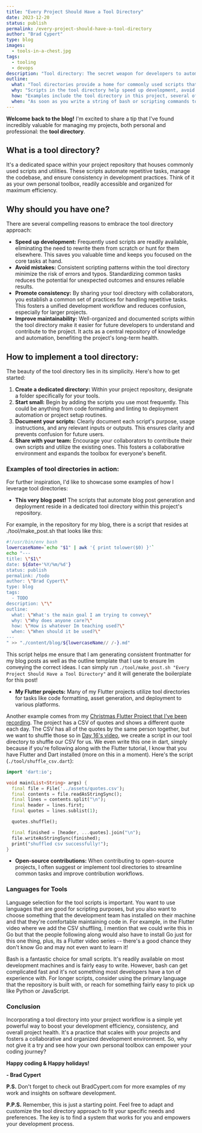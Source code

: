 ```yaml
---
title: "Every Project Should Have a Tool Directory"
date: 2023-12-20
status: publish
permalink: /every-project-should-have-a-tool-directory
author: "Brad Cypert"
type: blog
images:
  - tools-in-a-chest.jpg
tags:
  - tooling
  - devops
description: "Tool directory: The secret weapon for developers to automate tasks, maintain code, & boost productivity."
outline:
  what: "Tool directories provide a home for commonly used scripts that help manage the repository, it's code or other items belonging to the codebase. They help ensure that developers use consistent scripting and patterns for doing common tasks."
  why: "Scripts in the tool directory help speed up development, avoid mistakes, and create consistency."
  how: "Examples include the tool directory in this project, several of my flutter projects and more. I'll add those examples to this post."
  when: "As soon as you write a string of bash or scripting commands to do something to a repository. IE: Almost every repo."
---
```

**Welcome back to the blog!** I'm excited to share a tip that I've found incredibly valuable for managing my projects, both personal and professional: the **tool directory**.

## What is a tool directory?

It's a dedicated space within your project repository that houses commonly used scripts and utilities. These scripts automate repetitive tasks, manage the codebase, and ensure consistency in development practices. Think of it as your own personal toolbox, readily accessible and organized for maximum efficiency.

## Why should you have one?

There are several compelling reasons to embrace the tool directory approach:

* **Speed up development:** Frequently used scripts are readily available, eliminating the need to rewrite them from scratch or hunt for them elsewhere. This saves you valuable time and keeps you focused on the core tasks at hand.
* **Avoid mistakes:** Consistent scripting patterns within the tool directory minimize the risk of errors and typos. Standardizing common tasks reduces the potential for unexpected outcomes and ensures reliable results.
* **Promote consistency:** By sharing your tool directory with collaborators, you establish a common set of practices for handling repetitive tasks. This fosters a unified development workflow and reduces confusion, especially for larger projects.
* **Improve maintainability:** Well-organized and documented scripts within the tool directory make it easier for future developers to understand and contribute to the project. It acts as a central repository of knowledge and automation, benefiting the project's long-term health.

## How to implement a tool directory:

The beauty of the tool directory lies in its simplicity. Here's how to get started:

1. **Create a dedicated directory:** Within your project repository, designate a folder specifically for your tools. 
2. **Start small:** Begin by adding the scripts you use most frequently. This could be anything from code formatting and linting to deployment automation or project setup routines.
3. **Document your scripts:** Clearly document each script's purpose, usage instructions, and any relevant inputs or outputs. This ensures clarity and prevents confusion for future users.
4. **Share with your team:** Encourage your collaborators to contribute their own scripts and utilize the existing ones. This fosters a collaborative environment and expands the toolbox for everyone's benefit.

### Examples of tool directories in action:

For further inspiration, I'd like to showcase some examples of how I leverage tool directories:

* **This very blog post!** The scripts that automate blog post generation and deployment reside in a dedicated tool directory within this project's repository.

For example, in the repository for my blog, there is a script that resides at ./tool/make_post.sh that looks like this:

```bash
#!/usr/bin/env bash
lowercaseName=`echo "$1" | awk '{ print tolower($0) }'`
echo "---
title: \"$1\"
date: ${date+'%Y/%m/%d'}
status: publish
permalink: /todo
author: \"Brad Cypert\"
type: blog
tags:
  - TODO
description: \"\"
outline:
  what: \"What's the main goal I am trying to convey\"
  why: \"Why does anyone care?\"
  how: \"How is whatever Im teaching used?\"
  when: \"When should it be used?\"
---
" >> "./content/blog/${lowercaseName// /-}.md"
```

This script helps me ensure that I am generating consistent frontmatter for my blog posts as well as the outline template that I use to ensure Im conveying the correct ideas. I can simply run `./tool/make_post.sh "Every Project Should Have a Tool Directory"` and it will generate the boilerplate for this post!

* **My Flutter projects:** Many of my Flutter projects utilize tool directories for tasks like code formatting, asset generation, and deployment to various platforms.

Another example comes from my [Christmas Flutter Project that I've been recording](https://www.youtube.com/playlist?list=PLYA3HD4nElQl7oWjIbG8OlGTnW0VRhYU1). The project has a CSV of quotes and shows a different quote each day. The CSV has all of the quotes by the same person together, but we want to shuffle those so in [Day 16's video](https://www.youtube.com/watch?v=T5_AkEemO-0&list=PLYA3HD4nElQl7oWjIbG8OlGTnW0VRhYU1&index=16), we create a script in our tool directory to shuffle our CSV for us. We even write this one in dart, simply because if you're following along with the Flutter tutorial, I know that you have Flutter and Dart installed (more on this in a moment). Here's the script (`./tool/shuffle_csv.dart`):

```dart
import 'dart:io';

void main(List<String> args) {
  final file = File('../assets/quotes.csv');
  final contents = file.readAsStringSync();
  final lines = contents.split("\n");
  final header = lines.first;
  final quotes = lines.sublist(1);

  quotes.shuffle();

  final finished = [header, ...quotes].join("\n");
  file.writeAsStringSync(finished);
  print("shuffled csv successfully!");
}

```

* **Open-source contributions:** When contributing to open-source projects, I often suggest or implement tool directories to streamline common tasks and improve contribution workflows.

### Languages for Tools

Language selection for the tool scripts is important. You want to use languages that are good for scripting purposes, but you also want to choose something that the development team has installed on their machine and that they're comfortable maintaining code in. For example, in the Flutter video where we add the CSV shuffling, I mention that we could write this in Go but that the people following along would also have to install Go just for this one thing, plus, its a Flutter video series -- there's a good chance they don't know Go and may not even want to learn it!

Bash is a fantastic choice for small scripts. It's readily available on most development machines and is fairly easy to write. However, bash can get complicated fast and it's not something most developers have a ton of experience with. For longer scripts, consider using the primary language that the repository is built with, or reach for something fairly easy to pick up like Python or JavaScript.

### Conclusion

Incorporating a tool directory into your project workflow is a simple yet powerful way to boost your development efficiency, consistency, and overall project health. It's a practice that scales with your projects and fosters a collaborative and organized development environment. So, why not give it a try and see how your own personal toolbox can empower your coding journey?

**Happy coding & Happy holidays!**

**- Brad Cypert**

**P.S.** Don't forget to check out BradCypert.com for more examples of my work and insights on software development.

**P.P.S.** Remember, this is just a starting point. Feel free to adapt and customize the tool directory approach to fit your specific needs and preferences. The key is to find a system that works for you and empowers your development process.


